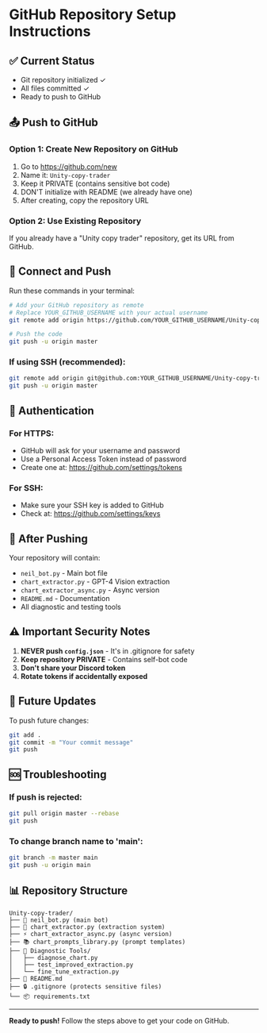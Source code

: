 # GitHub Repository Setup Instructions

## ✅ Current Status
- Git repository initialized ✓
- All files committed ✓
- Ready to push to GitHub

## 📤 Push to GitHub

### Option 1: Create New Repository on GitHub

1. Go to https://github.com/new
2. Name it: `Unity-copy-trader`
3. Keep it PRIVATE (contains sensitive bot code)
4. DON'T initialize with README (we already have one)
5. After creating, copy the repository URL

### Option 2: Use Existing Repository

If you already have a "Unity copy trader" repository, get its URL from GitHub.

## 🔗 Connect and Push

Run these commands in your terminal:

```bash
# Add your GitHub repository as remote
# Replace YOUR_GITHUB_USERNAME with your actual username
git remote add origin https://github.com/YOUR_GITHUB_USERNAME/Unity-copy-trader.git

# Push the code
git push -u origin master
```

### If using SSH (recommended):
```bash
git remote add origin git@github.com:YOUR_GITHUB_USERNAME/Unity-copy-trader.git
git push -u origin master
```

## 🔐 Authentication

### For HTTPS:
- GitHub will ask for your username and password
- Use a Personal Access Token instead of password
- Create one at: https://github.com/settings/tokens

### For SSH:
- Make sure your SSH key is added to GitHub
- Check at: https://github.com/settings/keys

## 📝 After Pushing

Your repository will contain:
- `neil_bot.py` - Main bot file
- `chart_extractor.py` - GPT-4 Vision extraction
- `chart_extractor_async.py` - Async version
- `README.md` - Documentation
- All diagnostic and testing tools

## ⚠️ Important Security Notes

1. **NEVER push `config.json`** - It's in .gitignore for safety
2. **Keep repository PRIVATE** - Contains self-bot code
3. **Don't share your Discord token**
4. **Rotate tokens if accidentally exposed**

## 🔄 Future Updates

To push future changes:
```bash
git add .
git commit -m "Your commit message"
git push
```

## 🆘 Troubleshooting

### If push is rejected:
```bash
git pull origin master --rebase
git push
```

### To change branch name to 'main':
```bash
git branch -m master main
git push -u origin main
```

## 📊 Repository Structure

```
Unity-copy-trader/
├── 📄 neil_bot.py (main bot)
├── 🎯 chart_extractor.py (extraction system)
├── ⚡ chart_extractor_async.py (async version)
├── 📚 chart_prompts_library.py (prompt templates)
├── 🔧 Diagnostic Tools/
│   ├── diagnose_chart.py
│   ├── test_improved_extraction.py
│   └── fine_tune_extraction.py
├── 📖 README.md
├── 🔒 .gitignore (protects sensitive files)
└── 📦 requirements.txt
```

---

**Ready to push!** Follow the steps above to get your code on GitHub.